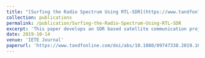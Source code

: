 ```yaml
---
title: "[Surfing the Radio Spectrum Using RTL-SDR](https://www.tandfonline.com/doi/abs/10.1080/09747338.2019.1673839)"
collection: publications
permalink: /publication/Surfing-the-Radio-Spectrum-Using-RTL-SDR
excerpt: 'This paper develops an SDR based satellite communication project for undergraduate EE students taking an Intro to Communication class.'
date: 2019-10-14
venue: 'IETE Journal'
paperurl: 'https://www.tandfonline.com/doi/abs/10.1080/09747338.2019.1673839'
---
```

